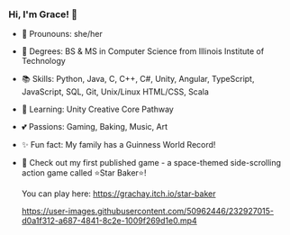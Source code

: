 ### Hi, I'm Grace! 👋

- 🌙 Prounouns: she/her
- 📜 Degrees: BS & MS in Computer Science from Illinois Institute of Technology
- 📚 Skills: Python, Java, C, C++, C#, Unity, Angular, TypeScript, JavaScript, SQL, Git, Unix/Linux HTML/CSS, Scala
- 🌱 Learning: Unity Creative Core Pathway
- 💕 Passions: Gaming, Baking, Music, Art
- ✨ Fun fact: My family has a Guinness World Record!

- 🌌 Check out my first published game - a space-themed side-scrolling action game called ⭐Star Baker⭐!

    You can play here: https://grachay.itch.io/star-baker

    https://user-images.githubusercontent.com/50962446/232927015-d0a1f312-a687-4841-8c2e-1009f269d1e0.mp4
